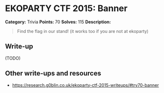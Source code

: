 # EKOPARTY CTF 2015: Banner

**Category:** Trivia
**Points:** 70
**Solves:** 115
**Description:**

> Find the flag in our stand! (it works too if you are not at ekoparty)


## Write-up

(TODO)

## Other write-ups and resources

* <https://research.g0blin.co.uk/ekoparty-ctf-2015-writeups/#trv70-banner>
